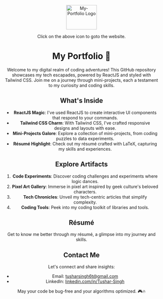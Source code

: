 <div align="center">
    <a href="https://Tusharsingh110.github.io/My-Portfolio"><img src="https://i.postimg.cc/SxXJxSHr/android-chrome-512x512.png" alt="My-Portfolio Logo" width="100" height="80"/></a>

Click on the above icon to goto the website.

# My Portfolio 🚀

Welcome to my digital realm of coding adventures! This GitHub repository showcases my tech escapades, powered by ReactJS and styled with Tailwind CSS. Join me on a journey through mini-projects, each a testament to my curiosity and coding skills.

## What's Inside

- **ReactJS Magic**: I've used ReactJS to create interactive UI components that respond to your commands.
- **Tailwind CSS Charm**: With Tailwind CSS, I've crafted responsive designs and layouts with ease.
- **Mini-Projects Galore**: Explore a collection of mini-projects, from coding puzzles to data experiments.
- **Résumé Highlight**: Check out my résumé crafted with LaTeX, capturing my skills and experiences.

## Explore Artifacts

1. **Code Experiments**: Discover coding challenges and experiments where logic dances.
2. **Pixel Art Gallery**: Immerse in pixel art inspired by geek culture's beloved characters.
3. **Tech Chronicles**: Unveil my tech-centric articles that simplify complexity.
4. **Coding Tools**: Peek into my coding toolkit of libraries and tools.

## Résumé

Get to know me better through my résumé, a glimpse into my journey and skills.

## Contact Me

Let's connect and share insights:
- Email: [tusharsingh6t@gmail.com](mailto:tusharsingh6t@gmail.com)
- LinkedIn: [linkedin.com/in/Tushar-Singh](https://www.linkedin.com/in/tusharsingh17/)

May your code be bug-free and your algorithms optimized. 🎮🔥
</div>
